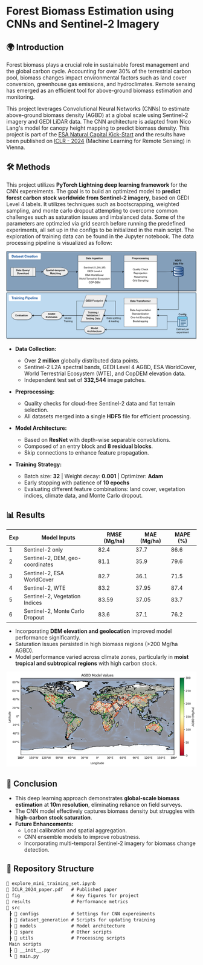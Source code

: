 # Forest Biomass Estimation using CNNs and Sentinel-2 Imagery

## 🌍 Introduction

Forest biomass plays a crucial role in sustainable forest management and the global carbon cycle. Accounting for over 30% of the terrestrial carbon pool, biomass changes impact environmental factors such as land cover conversion, greenhouse gas emissions, and hydroclimates. Remote sensing has emerged as an efficient tool for above-ground biomass estimation and monitoring. 

This project leverages Convolutional Neural Networks (CNNs) to estimate above-ground biomass density (AGBD) at a global scale using Sentinel-2 imagery and GEDI LiDAR data. The CNN architecture is adapted from Nico Lang's model for canopy height mapping to predict biomass density. This project is part of the [ESA Natural Capital Kick-Start](https://business.esa.int/funding/invitation-to-tender/natural-capital) and the results have been published on [ICLR - 2024](https://ml-for-rs.github.io/iclr2024/) (Machine Learning for Remote Sensing) in Vienna.


## 🛠 Methods

This project utilizes **PyTorch Lightning deep learning framework** for the CNN expereiments. The goal is to build an optimized model to **predict forest carbon stock worldwide from Sentinel-2 imagery**, based on GEDI Level 4 labels. It utilizes techniques such as bootscrapping, weighted sampling, and monte carlo dropout attempting to overcome common challenges such as saturation issues and imbalanced data. Some of the parameters are optimzied via grid search before running the predefined experiments, all set up in the configs to be initialized in the main script. The exploration of training data can be found in the Jupyter notebook. The data processing pipeline is visualized as follow:

![pipeline](fig/data_pipeline.png)

- **Data Collection:**
  - Over **2 million** globally distributed data points.
  - Sentinel-2 L2A spectral bands, GEDI Level 4 AGBD, ESA WorldCover, World Terrestrial Ecosystem (WTE), and CopDEM elevation data.
  - Independent test set of **332,544** image patches.

- **Preprocessing:**
  - Quality checks for cloud-free Sentinel-2 data and flat terrain selection.
  - All datasets merged into a single **HDF5** file for efficient processing.

- **Model Architecture:**
  - Based on **ResNet** with depth-wise separable convolutions.
  - Composed of an entry block and **8 residual blocks**.
  - Skip connections to enhance feature propagation.

- **Training Strategy:**
  - Batch size: **32** | Weight decay: **0.001** | Optimizer: **Adam**
  - Early stopping with patience of **10 epochs**
  - Evaluating different feature combinations: land cover, vegetation indices, climate data, and Monte Carlo dropout.


## 📊 Results

| Exp | Model Inputs                          | RMSE (Mg/ha) | MAE (Mg/ha) | MAPE (%) |
|-----|------------------------------------|--------------|-------------|----------|
| 1   | Sentinel-2 only                   | 82.4         | 37.7        | 86.6     |
| 2   | Sentinel-2, DEM, geo-coordinates  | 81.1         | 35.9        | 79.6     |
| 3   | Sentinel-2, ESA WorldCover        | 82.7         | 36.1        | 71.5     |
| 4   | Sentinel-2, WTE                   | 83.2         | 37.95       | 87.4     |
| 5   | Sentinel-2, Vegetation Indices    | 83.59        | 37.05       | 83.7     |
| 6   | Sentinel-2, Monte Carlo Dropout   | 83.6         | 37.1        | 76.2     |

- Incorporating **DEM elevation and geolocation** improved model performance significantly.
- Saturation issues persisted in high biomass regions (>200 Mg/ha AGBD).
- Model performance varied across climate zones, particularly in **moist tropical and subtropical regions** with high carbon stock.

![map](fig/key_results_map.png)


## 🎯 Conclusion

- This deep learning approach demonstrates **global-scale biomass estimation** at **10m resolution**, eliminating reliance on field surveys.
- The CNN model effectively captures biomass density but struggles with **high-carbon stock saturation**.
- **Future Enhancements:**
  - Local calibration and spatial aggregation.
  - CNN ensemble models to improve robustness.
  - Incorporating multi-temporal Sentinel-2 imagery for biomass change detection.


## 🚀 Repository Structure

```
📜 explore_mini_training_set.ipynb
📜 ICLR_2024_paper.pdf   # Published paper
📂 fig                   # Key figures for project
📂 results               # Performance metrics
📂 src
 ┣ 📂 configs            # Settings for CNN expereiments
 ┣ 📂 dataset_generation # Scripts for updating training 
 ┣ 📂 models             # Model architecture
 ┣ 📂 spare              # Other scripts
 ┣ 📂 utils              # Processing scripts
 Main scripts
 ┣ 📜 __init__.py        
 ┗ 📜 main.py
```
